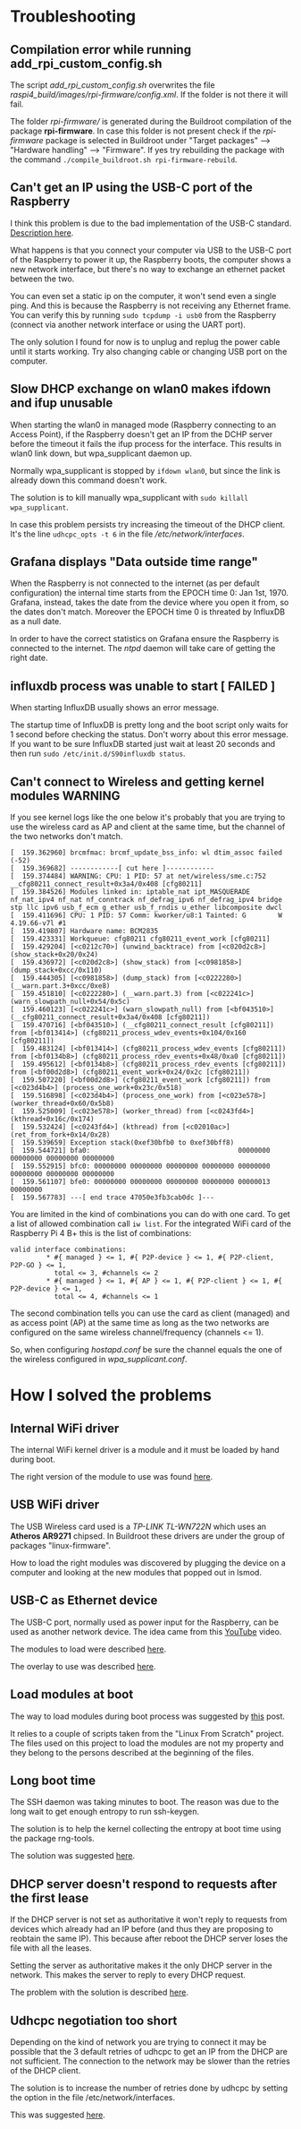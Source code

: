 # Troubleshooting

## Compilation error while running add_rpi_custom_config.sh

The script *add_rpi_custom_config.sh* overwrites the file
*raspi4_build/images/rpi-firmware/config.xml*. If the folder is not
there it will fail.

The folder *rpi-firmware/* is generated during the Buildroot compilation
of the package **rpi-firmware**. In case this folder is not present
check if the *rpi-firmware* package is selected in Buildroot under
"Target packages" --> "Hardware handling" --> "Firmware".
If yes try rebuilding the package with the command
`./compile_buildroot.sh rpi-firmware-rebuild`.

## Can't get an IP using the USB-C port of the Raspberry

I think this problem is due to the bad implementation of the USB-C standard.
[Description here](https://www.theverge.com/2019/7/10/20688655/raspberry-pi-4-usb-c-port-bug-e-marked-cables-audio-accessory-charging).

What happens is that you connect your computer via USB to the USB-C port
of the Raspberry to power it up, the Raspberry boots, the computer shows
a new network interface, but there's no way to exchange an ethernet
packet between the two.

You can even set a static ip on the computer, it won't send even a single
ping. And this is because the Raspberry is not receiving any Ethernet
frame. You can verify this by running `sudo tcpdump -i usb0` from the
Raspberry (connect via another network interface or using the UART port).

The only solution I found for now is to unplug and replug the power
cable until it starts working. Try also changing cable or changing
USB port on the computer.

## Slow DHCP exchange on wlan0 makes ifdown and ifup unusable

When starting the wlan0 in managed mode (Raspberry connecting to an
Access Point), if the Raspberry doesn't get an IP from the DCHP server
before the timeout it fails the ifup process for the interface.
This results in wlan0 link down, but wpa_supplicant daemon up.

Normally wpa_supplicant is stopped by `ifdown wlan0`, but since the
link is already down this command doesn't work.

The solution is to kill manually wpa_supplicant with
`sudo killall wpa_supplicant`.

In case this problem persists try increasing the timeout of the DHCP
client. It's the line `udhcpc_opts -t 6` in the file
*/etc/network/interfaces*.

## Grafana displays "Data outside time range"

When the Raspberry is not connected to the internet (as per default
configuration) the internal time starts from the EPOCH time 0:
Jan 1st, 1970. Grafana, instead, takes the date from the device where
you open it from, so the dates don't match. Moreover the EPOCH time 0
is threated by InfluxDB as a null date.

In order to have the correct statistics on Grafana ensure the Raspberry
is connected to the internet. The *ntpd* daemon will take care of
getting the right date.

## influxdb process was unable to start [ FAILED ]

When starting InfluxDB usually shows an error message.

The startup time of InfluxDB is pretty long and the boot script only
waits for 1 second before checking the status. Don't worry about
this error message. If you want to be sure InfluxDB started just wait
at least 20 seconds and then run `sudo /etc/init.d/S90influxdb status`.

## Can't connect to Wireless and getting kernel modules WARNING

If you see kernel logs like the one below it's probably that you are
trying to use the wireless card as AP and client at the same time, but
the channel of the two networks don't match.

```
[  159.362960] brcmfmac: brcmf_update_bss_info: wl dtim_assoc failed (-52)
[  159.369682] ------------[ cut here ]------------
[  159.374484] WARNING: CPU: 1 PID: 57 at net/wireless/sme.c:752 __cfg80211_connect_result+0x3a4/0x408 [cfg80211]
[  159.384526] Modules linked in: iptable_nat ipt_MASQUERADE nf_nat_ipv4 nf_nat nf_conntrack nf_defrag_ipv6 nf_defrag_ipv4 bridge stp llc ipv6 usb_f_ecm g_ether usb_f_rndis u_ether libcomposite dwcl
[  159.411696] CPU: 1 PID: 57 Comm: kworker/u8:1 Tainted: G        W         4.19.66-v7l #1
[  159.419807] Hardware name: BCM2835
[  159.423331] Workqueue: cfg80211 cfg80211_event_work [cfg80211]
[  159.429204] [<c0212c70>] (unwind_backtrace) from [<c020d2c8>] (show_stack+0x20/0x24)
[  159.436972] [<c020d2c8>] (show_stack) from [<c0981858>] (dump_stack+0xcc/0x110)
[  159.444305] [<c0981858>] (dump_stack) from [<c0222280>] (__warn.part.3+0xcc/0xe8)
[  159.451810] [<c0222280>] (__warn.part.3) from [<c022241c>] (warn_slowpath_null+0x54/0x5c)
[  159.460123] [<c022241c>] (warn_slowpath_null) from [<bf043510>] (__cfg80211_connect_result+0x3a4/0x408 [cfg80211])
[  159.470716] [<bf043510>] (__cfg80211_connect_result [cfg80211]) from [<bf013414>] (cfg80211_process_wdev_events+0x104/0x160 [cfg80211])
[  159.483124] [<bf013414>] (cfg80211_process_wdev_events [cfg80211]) from [<bf0134b8>] (cfg80211_process_rdev_events+0x48/0xa0 [cfg80211])
[  159.495612] [<bf0134b8>] (cfg80211_process_rdev_events [cfg80211]) from [<bf00d2d8>] (cfg80211_event_work+0x24/0x2c [cfg80211])
[  159.507220] [<bf00d2d8>] (cfg80211_event_work [cfg80211]) from [<c023d4b4>] (process_one_work+0x23c/0x518)
[  159.516898] [<c023d4b4>] (process_one_work) from [<c023e578>] (worker_thread+0x60/0x5b8)
[  159.525009] [<c023e578>] (worker_thread) from [<c0243fd4>] (kthread+0x16c/0x174)
[  159.532424] [<c0243fd4>] (kthread) from [<c02010ac>] (ret_from_fork+0x14/0x28)
[  159.539659] Exception stack(0xef30bfb0 to 0xef30bff8)
[  159.544721] bfa0:                                     00000000 00000000 00000000 00000000
[  159.552915] bfc0: 00000000 00000000 00000000 00000000 00000000 00000000 00000000 00000000
[  159.561107] bfe0: 00000000 00000000 00000000 00000000 00000013 00000000
[  159.567783] ---[ end trace 47050e3fb3cab0dc ]---
```

You are limited in the kind of combinations you can do with one card.
To get a list of allowed combination call `iw list`. For the integrated
WiFi card of the Raspberry Pi 4 B+ this is the list of combinations:

```
valid interface combinations:
         * #{ managed } <= 1, #{ P2P-device } <= 1, #{ P2P-client, P2P-GO } <= 1,
           total <= 3, #channels <= 2
         * #{ managed } <= 1, #{ AP } <= 1, #{ P2P-client } <= 1, #{ P2P-device } <= 1,
           total <= 4, #channels <= 1
```

The second combination tells you can use the card as client (managed)
and as access point (AP) at the same time as long as the two networks
are configured on the same wireless channel/frequency (channels <= 1).

So, when configuring *hostapd.conf* be sure the channel equals the one
of the wireless configured in *wpa_supplicant.conf*.

# How I solved the problems

## Internal WiFi driver

The internal WiFi kernel driver is a module and it must be loaded by
hand during boot.

The right version of the module to use was found
[here](https://www.raspberrypi.org/forums/viewtopic.php?t=138858).

## USB WiFi driver

The USB Wireless card used is a *TP-LINK TL-WN722N* which uses an
**Atheros AR9271** chipsed. In Buildroot these drivers are under the group
of packages "linux-firmware".

How to load the right modules was discovered by plugging the device on a
computer and looking at the new modules that popped out in lsmod.

## USB-C as Ethernet device

The USB-C port, normally used as power input for the Raspberry, can be used
as another network device. The idea came from this
[YouTube](https://www.youtube.com/watch?v=IR6sDcKo3V8) video.

The modules to load were described
[here](https://www.raspberrypi.org/forums/viewtopic.php?t=249877).

The overlay to use was described
[here](https://learn.adafruit.com/turning-your-raspberry-pi-zero-into-a-usb-gadget/ethernet-gadget).

## Load modules at boot

The way to load modules during boot process
was suggested by
[this](https://unix.stackexchange.com/questions/396542/buildroot-how-to-load-modules-automatically)
post.

It relies to a couple of scripts taken from the "Linux From Scratch" project.
The files used on this project to load the modules are not my property and
they belong to the persons described at the beginning of the files.

## Long boot time

The SSH daemon was taking minutes to boot. The reason was due to the long
wait to get enough entropy to run ssh-keygen.

The solution is to help the kernel collecting the entropy at boot time using
the package rng-tools.

The solution was suggested
[here](https://unix.stackexchange.com/questions/522271/rpi-buildroot-random-crng-init-done-not-enough-entropy-how-to-configure).

## DHCP server doesn't respond to requests after the first lease

If the DHCP server is not set as authoritative it won't reply to requests
from devices which already had an IP before (and thus they are proposing
to reobtain the same IP). This because after reboot the DHCP server
loses the file with all the leases.

Setting the server as authoritative makes it the only DHCP server in the
network. This makes the server to reply to every DHCP request.

The problem with the solution is described
[here](https://serverfault.com/questions/842528/dnsmasq-not-responding-dhcp-requests-that-dont-follow-a-dhcp-discover).

## Udhcpc negotiation too short

Depending on the kind of network you are trying to connect it may be possible
that the 3 default retries of udhcpc to get an IP from the DHCP are not
sufficient. The connection to the network may be slower than the retries
of the DHCP client.

The solution is to increase the number of retries done by udhcpc by setting
the option in the file /etc/network/interfaces.

This was suggested [here](https://gitlab.alpinelinux.org/alpine/aports/issues/3105).

